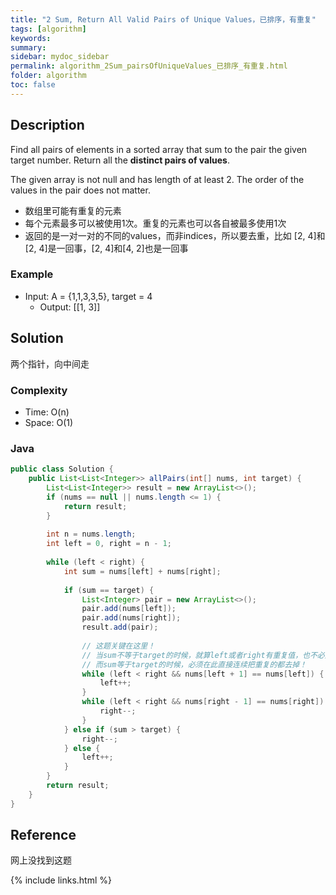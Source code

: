 ```yaml
---
title: "2 Sum, Return All Valid Pairs of Unique Values，已排序，有重复"
tags: [algorithm]
keywords:
summary:
sidebar: mydoc_sidebar
permalink: algorithm_2Sum_pairsOfUniqueValues_已排序_有重复.html
folder: algorithm
toc: false
---
```


## Description
Find all pairs of elements in a sorted array that sum to the pair the given target number. 
Return all the **distinct pairs of values**.

The given array is not null and has length of at least 2. The order of the values in the pair does not matter.

* 数组里可能有重复的元素
* 每个元素最多可以被使用1次。重复的元素也可以各自被最多使用1次
* 返回的是一对一对的不同的values，而非indices，所以要去重，比如 [2, 4]和[2, 4]是一回事，[2, 4]和[4, 2]也是一回事

### Example
* Input: A = {1,1,3,3,5}, target = 4
  * Output: [[1, 3]]

## Solution
两个指针，向中间走

### Complexity
* Time: O(n)
* Space: O(1)

### Java
```java
public class Solution {
    public List<List<Integer>> allPairs(int[] nums, int target) {
        List<List<Integer>> result = new ArrayList<>();
        if (nums == null || nums.length <= 1) {
            return result;
        }
        
        int n = nums.length;
        int left = 0, right = n - 1;
        
        while (left < right) {
            int sum = nums[left] + nums[right];
            
            if (sum == target) {
                List<Integer> pair = new ArrayList<>();
                pair.add(nums[left]);
                pair.add(nums[right]);
                result.add(pair);
                
                // 这题关键在这里！
                // 当sum不等于target的时候，就算left或者right有重复值，也不必连续跳！接下来一步步跳就行了
                // 而sum等于target的时候，必须在此直接连续把重复的都去掉！
                while (left < right && nums[left + 1] == nums[left]) {
                    left++;
                } 
                while (left < right && nums[right - 1] == nums[right]) {
                    right--;
                }
            } else if (sum > target) {
                right--;
            } else {
                left++;
            }
        }
        return result;
    }
}
```

## Reference
网上没找到这题

{% include links.html %}
